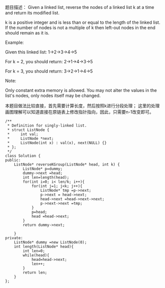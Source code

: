题目描述：
Given a linked list, reverse the nodes of a linked list k at a time and return its modified list.

k is a positive integer and is less than or equal to the length of the linked list. If the number of nodes is not a multiple of k then left-out nodes in the end should remain as it is.

Example:

Given this linked list: 1->2->3->4->5

For k = 2, you should return: 2->1->4->3->5

For k = 3, you should return: 3->2->1->4->5

Note:

Only constant extra memory is allowed.
You may not alter the values in the list's nodes, only nodes itself may be changed.

本题目做法比较直接，首先需要计算长度，然后按照k进行分段处理；
这里的处理画图理解可以知道直接在原链表上修改指针指向，因此，只需要n-1改变即可。

```
/**
 * Definition for singly-linked list.
 * struct ListNode {
 *     int val;
 *     ListNode *next;
 *     ListNode(int x) : val(x), next(NULL) {}
 * };
 */
class Solution {
public:
    ListNode* reverseKGroup(ListNode* head, int k) {
        ListNode* p=dummy;
        dummy->next =head;
        int len=length(head);
        for(int i=0; i< len/k; i++){
            for(int j=1; j<k; j++){
                ListNode* tmp =p->next;
                p->next = head->next;
                head->next =head->next->next;
                p->next->next =tmp;
            }
            p=head;
            head =head->next;
        }
        return dummy->next;
        
    }
private:
    ListNode* dummy =new ListNode(0);
    int length(ListNode* head){
        int len=0;
        while(head){
            head=head->next;
            len++;
        }
        return len; 
    }
};
```
